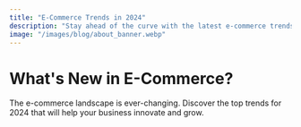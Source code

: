 ```yaml
---
title: "E-Commerce Trends in 2024"
description: "Stay ahead of the curve with the latest e-commerce trends that are shaping the industry in 2024."
image: "/images/blog/about_banner.webp"
---
```


# What's New in E-Commerce?

The e-commerce landscape is ever-changing. Discover the top trends for 2024 that will help your business innovate and grow.
